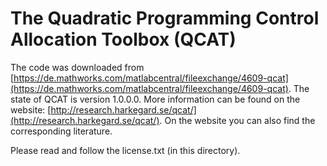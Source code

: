 # The Quadratic Programming Control Allocation Toolbox (QCAT)

The code was downloaded from [https://de.mathworks.com/matlabcentral/fileexchange/4609-qcat](https://de.mathworks.com/matlabcentral/fileexchange/4609-qcat).
The state of QCAT is version 1.0.0.0.
More information can be found on the website: [http://research.harkegard.se/qcat/](http://research.harkegard.se/qcat/).
On the website you can also find the corresponding literature.

Please read and follow the license.txt (in this directory).